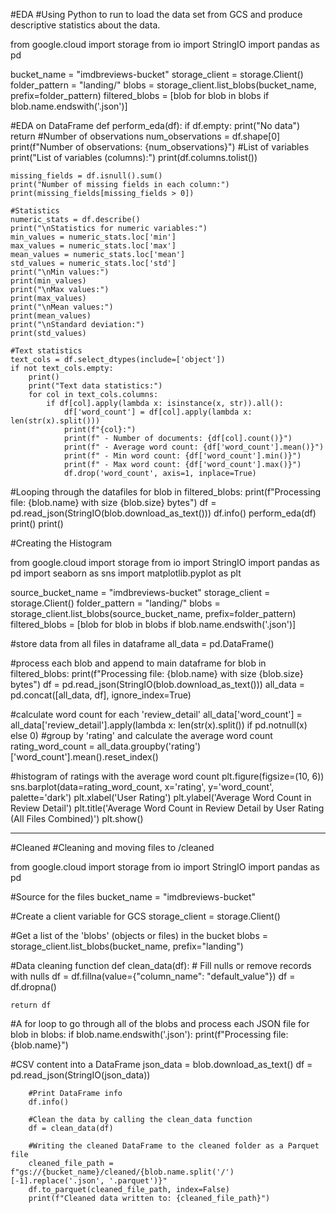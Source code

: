 #EDA
#Using Python to run to load the data set from GCS and produce descriptive statistics about the data.

from google.cloud import storage
from io import StringIO
import pandas as pd

bucket_name = "imdbreviews-bucket"
storage_client = storage.Client()
folder_pattern = "landing/"
blobs = storage_client.list_blobs(bucket_name, prefix=folder_pattern)
filtered_blobs = [blob for blob in blobs if blob.name.endswith('.json')]

#EDA on DataFrame
def perform_eda(df):
    if df.empty:
        print("No data")
        return
    #Number of observations
    num_observations = df.shape[0]
    print(f"Number of observations: {num_observations}")
    #List of variables
    print("List of variables (columns):")
    print(df.columns.tolist())

    missing_fields = df.isnull().sum()
    print("Number of missing fields in each column:")
    print(missing_fields[missing_fields > 0])

    #Statistics
    numeric_stats = df.describe()
    print("\nStatistics for numeric variables:")
    min_values = numeric_stats.loc['min']
    max_values = numeric_stats.loc['max']
    mean_values = numeric_stats.loc['mean']
    std_values = numeric_stats.loc['std']
    print("\nMin values:")
    print(min_values)
    print("\nMax values:")
    print(max_values)
    print("\nMean values:")
    print(mean_values)
    print("\nStandard deviation:")
    print(std_values)
    
    #Text statistics
    text_cols = df.select_dtypes(include=['object'])
    if not text_cols.empty:
        print()
        print("Text data statistics:")
        for col in text_cols.columns:
            if df[col].apply(lambda x: isinstance(x, str)).all():
                df['word_count'] = df[col].apply(lambda x: len(str(x).split()))
                print(f"{col}:")
                print(f" - Number of documents: {df[col].count()}")
                print(f" - Average word count: {df['word_count'].mean()}")
                print(f" - Min word count: {df['word_count'].min()}")
                print(f" - Max word count: {df['word_count'].max()}")
                df.drop('word_count', axis=1, inplace=True)

#Looping through the datafiles
for blob in filtered_blobs:
    print(f"Processing file: {blob.name} with size {blob.size} bytes")
    df = pd.read_json(StringIO(blob.download_as_text()))
    df.info()
    perform_eda(df)
    print()
    print()

#Creating the Histogram

from google.cloud import storage
from io import StringIO
import pandas as pd
import seaborn as sns
import matplotlib.pyplot as plt

source_bucket_name = "imdbreviews-bucket"
storage_client = storage.Client()
folder_pattern = "landing/"
blobs = storage_client.list_blobs(source_bucket_name, prefix=folder_pattern)
filtered_blobs = [blob for blob in blobs if blob.name.endswith('.json')]

#store data from all files in dataframe
all_data = pd.DataFrame()

#process each blob and append to main dataframe
for blob in filtered_blobs:
    print(f"Processing file: {blob.name} with size {blob.size} bytes")
    df = pd.read_json(StringIO(blob.download_as_text()))
    all_data = pd.concat([all_data, df], ignore_index=True)

#calculate word count for each 'review_detail'
all_data['word_count'] = all_data['review_detail'].apply(lambda x: len(str(x).split()) if pd.notnull(x) else 0)
#group by 'rating' and calculate the average word count
rating_word_count = all_data.groupby('rating')['word_count'].mean().reset_index()

#histogram of ratings with the average word count
plt.figure(figsize=(10, 6))
sns.barplot(data=rating_word_count, x='rating', y='word_count', palette='dark')
plt.xlabel('User Rating')
plt.ylabel('Average Word Count in Review Detail')
plt.title('Average Word Count in Review Detail by User Rating (All Files Combined)')
plt.show()
__________________________________________________________________________________________________
#Cleaned
#Cleaning and moving files to /cleaned

from google.cloud import storage
from io import StringIO
import pandas as pd

#Source for the files
bucket_name = "imdbreviews-bucket"

#Create a client variable for GCS
storage_client = storage.Client()

#Get a list of the 'blobs' (objects or files) in the bucket
blobs = storage_client.list_blobs(bucket_name, prefix="landing")

#Data cleaning function
def clean_data(df):
    # Fill nulls or remove records with nulls
    df = df.fillna(value={"column_name": "default_value"})
    df = df.dropna()

    return df

#A for loop to go through all of the blobs and process each JSON file
for blob in blobs:
    if blob.name.endswith('.json'):
        print(f"Processing file: {blob.name}")

#CSV content into a DataFrame
        json_data = blob.download_as_text()
        df = pd.read_json(StringIO(json_data))

        #Print DataFrame info 
        df.info()

        #Clean the data by calling the clean_data function
        df = clean_data(df)

        #Writing the cleaned DataFrame to the cleaned folder as a Parquet file
        cleaned_file_path = f"gs://{bucket_name}/cleaned/{blob.name.split('/')[-1].replace('.json', '.parquet')}"
        df.to_parquet(cleaned_file_path, index=False)
        print(f"Cleaned data written to: {cleaned_file_path}")

